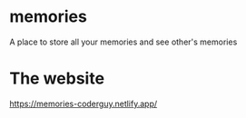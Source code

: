 # memories
A place to store all your memories and see other's memories

# The website
https://memories-coderguy.netlify.app/
